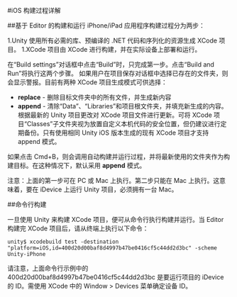 #iOS 构建过程详解

##基于 Editor 的构建和运行
iPhone/iPad 应用程序构建过程分为两步：

1.Unity 使用所有必需的库、预编译的 .NET 代码和序列化的资源生成 XCode 项目。
1.XCode 项目由 XCode 进行构建，并在实际设备上部署和运行。

在“Build settings”对话框中点击“Build”时，只完成第一步。点击“Build and Run”将执行这两个步骤。
如果用户在项目保存对话框中选择已存在的文件夹，则会显示警报。目前有两种 XCode 项目生成模式可供选择：

* __replace__ - 删除目标文件夹中的所有文件，并生成新内容
* __append__ - 清除“Data”、“Libraries”和项目根文件夹，并填充新生成的内容。根据最新的 Unity 项目更改对 XCode 项目文件进行更新。可将 XCode 项目“Classes”子文件夹视为放置自定义本机代码的安全位置，但仍建议进行定期备份。只有使用相同 Unity iOS 版本生成的现有 XCode 项目才支持 append 模式。

如果点击 Cmd+B，则会调用自动构建并运行过程，并将最新使用的文件夹作为构建目标。在这种情况下，默认采用 __append__ 模式。

注意：上面的第一步可在 PC 或 Mac 上执行。第二步只能在 Mac 上执行。这意味着，要在 iDevice 上运行 Unity 项目，必须拥有一台 Mac。

##命令行构建

一旦使用 Unity 来构建 XCode 项目，便可从命令行执行构建并运行。当 Editor 构建完 XCode 项目后，请从终端上执行以下命令：

````
unity$ xcodebuild test -destination "platform=iOS,id=400d20d00baf8d4997b47be0416cf5c44dd2d3bc" -scheme Unity-iPhone
````

请注意，上面命令行示例中的 400d20d00baf8d4997b47be0416cf5c44dd2d3bc 是要运行项目的 iDevice 的 ID。需使用 XCode 中的 Window > Devices 菜单确定设备 ID。
